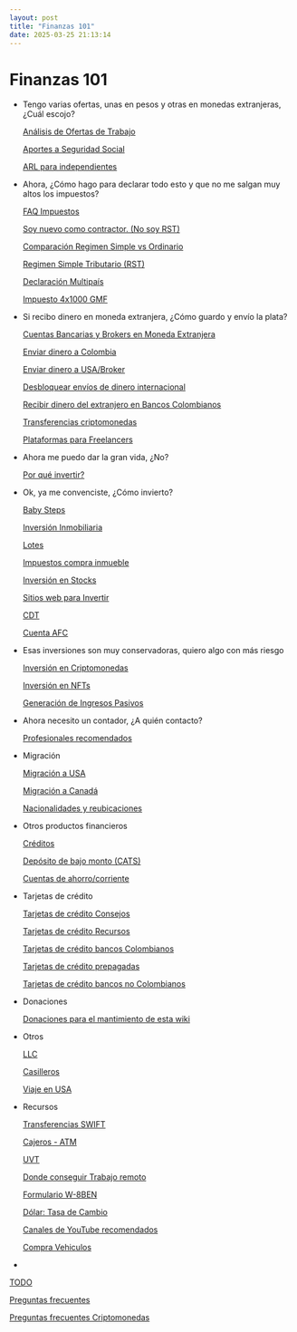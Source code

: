 ```yaml
---
layout: post
title: "Finanzas 101"
date: 2025-03-25 21:13:14
---
```


# Finanzas 101

- Tengo varias ofertas, unas en pesos y otras en monedas extranjeras, ¿Cuál escojo?
    
    [Análisis de Ofertas de Trabajo](/finanzas/2025/03/25/analisis-de-ofertas-de-trabajo.html)
    
    [Aportes a Seguridad Social](/finanzas/2025/03/25/aportes-a-seguridad-social.html)
    
    [ARL para independientes](/finanzas/2025/03/25/arl-para-independientes.html)
    
- Ahora, ¿Cómo hago para declarar todo esto y que no me salgan muy altos los impuestos?
    
    [FAQ Impuestos](/finanzas/2025/03/25/faq-impuestos.html)
    
    [Soy nuevo como contractor. (No soy RST)](/finanzas/2025/03/25/soy-nuevo-como-contractor-no-soy-rst.html)
    
    [Comparación Regimen Simple vs Ordinario](/finanzas/2025/03/25/comparacion-regimen-simple-vs-ordinario.html)
    
    [Regimen Simple Tributario (RST)](/finanzas/2025/03/25/regimen-simple-tributario-rst.html)
    
    [Declaración Multipaís](/finanzas/2025/03/25/declaracion-multipais.html)
    
    [Impuesto 4x1000 GMF](/finanzas/2025/03/25/impuesto-4x1000-gmf.html)
    
- Si recibo dinero en moneda extranjera, ¿Cómo guardo y envío la plata?
    
    [Cuentas Bancarias y Brokers en Moneda Extranjera](/finanzas/2025/03/25/cuentas-bancarias-y-brokers-en-moneda-extranjera.html)
    
    [Enviar dinero a Colombia](/finanzas/2025/03/25/enviar-dinero-a-colombia.html)
    
    [Enviar dinero a USA/Broker](/finanzas/2025/03/25/enviar-dinero-a-usabroker.html)
    
    [Desbloquear envíos de dinero internacional](/finanzas/2025/03/25/desbloquear-envios-de-dinero-internacional.html)
    
    [Recibir dinero del extranjero en Bancos Colombianos](/finanzas/2025/03/25/recibir-dinero-del-extranjero-en-bancos-colombianos.html)
    
    [Transferencias criptomonedas](/finanzas/2025/03/25/transferencias-criptomonedas.html)
    
    [Plataformas para Freelancers](/finanzas/2025/03/25/plataformas-para-freelancers.html)
    
- Ahora me puedo dar la gran vida, ¿No?
    
    [Por qué invertir?](/finanzas/2025/03/25/por-que-invertir.html)
    
- Ok, ya me convenciste, ¿Cómo invierto?
    
    [Baby Steps](/finanzas/2025/03/25/baby-steps.html)
    
    [Inversión Inmobiliaria](/finanzas/2025/03/25/inversion-inmobiliaria.html)
    
    [Lotes](/finanzas/2025/03/25/lotes.html)
    
    [Impuestos compra inmueble](/finanzas/2025/03/25/impuestos-compra-inmueble.html)
    
    [Inversión en Stocks](/finanzas/2025/03/25/inversion-en-stocks.html)
    
    [Sitios web para Invertir](/finanzas/2025/03/25/sitios-web-para-invertir.html)
    
    [CDT](/finanzas/2025/03/25/cdt.html)
    
    [Cuenta AFC](/finanzas/2025/03/25/cuenta-afc.html)
    
- Esas inversiones son muy conservadoras, quiero algo con más riesgo
    
    [Inversión en Criptomonedas](/finanzas/2025/03/25/inversion-en-criptomonedas.html)
    
    [Inversión en NFTs](/finanzas/2025/03/25/inversion-en-nfts.html)
    
    [Generación de Ingresos Pasivos](/finanzas/2025/03/25/generacion-de-ingresos-pasivos.html)
    
- Ahora necesito un contador, ¿A quién contacto?
    
    [Profesionales recomendados](/finanzas/2025/03/25/profesionales-recomendados.html)
    
- Migración
    
    [Migración a USA](/finanzas/2025/03/25/migracion-a-usa.html)
    
    [Migración a Canadá](/finanzas/2025/03/25/migracion-a-canada.html)

    [Nacionalidades y reubicaciones](https://marked-thief-004.notion.site/Nacionalidades-y-reubicaciones-26963c7ecf40423e8a69eb3728d24b70)
    
- Otros productos financieros
    
    [Créditos](/finanzas/2025/03/25/creditos.html)
    
    [Depósito de bajo monto (CATS)](/finanzas/2025/03/25/deposito-de-bajo-monto-cats.html)
    
    [Cuentas de ahorro/corriente](/finanzas/2025/03/25/cuentas-de-ahorrocorriente.html)
    
- Tarjetas de crédito
    
    [Tarjetas de crédito Consejos](/finanzas/2025/03/25/tarjetas-de-credito-consejos.html)
    
    [Tarjetas de crédito Recursos](/finanzas/2025/03/25/tarjetas-de-credito-recursos.html)
    
    [Tarjetas de crédito bancos Colombianos](/finanzas/2025/03/25/tarjetas-de-credito-bancos-colombianos.html)
    
    [Tarjetas de crédito prepagadas](/finanzas/2025/03/25/tarjetas-de-credito-prepagadas.html)
    
    [Tarjetas de crédito bancos no Colombianos](/finanzas/2025/03/25/tarjetas-de-credito-bancos-no-colombianos.html)
    
- Donaciones
    
    [Donaciones para el mantimiento de esta wiki](/finanzas/2025/03/25/donaciones-para-el-mantimiento-de-esta-wiki.html)
    
- Otros
    
    [LLC](/finanzas/2025/03/25/llc.html)
    
    [Casilleros](/finanzas/2025/03/25/casilleros.html)
    
    [Viaje en USA](/finanzas/2025/03/25/viaje-en-usa.html)
    
- Recursos
    
    [Transferencias SWIFT](/finanzas/2025/03/25/transferencias-swift.html)
    
    [Cajeros - ATM](/finanzas/2025/03/25/cajeros-atm.html)
    
    [UVT](/finanzas/2025/03/25/uvt.html)
    
    [Donde conseguir Trabajo remoto](/finanzas/2025/03/25/donde-conseguir-trabajo-remoto.html)
    
    [Formulario W-8BEN](/finanzas/2025/03/25/formulario-w-8ben.html)
    
    [Dólar: Tasa de Cambio](/finanzas/2025/03/25/dolar-tasa-de-cambio.html)
    
    [Canales de YouTube recomendados](/finanzas/2025/03/25/canales-de-youtube-recomendados.html)
    
    [Compra Vehiculos](/finanzas/2025/03/25/compra-vehiculos.html)
    
- 

[TODO](/finanzas/2025/03/25/todo.html)

[Preguntas frecuentes](/finanzas/2025/03/25/preguntas-frecuentes.html)

[Preguntas frecuentes Criptomonedas](/finanzas/2025/03/25/preguntas-frecuentes-criptomonedas.html)